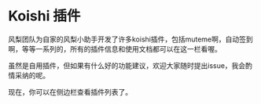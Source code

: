 # Koishi 插件

风梨团队为自家的风梨小助手开发了许多koishi插件，包括muteme啊，自动签到啊，等等一系列的，所有的插件信息和使用文档都可以在这一栏看喔。

虽然是自用插件，但如果有什么好的功能建议，欢迎大家随时提出issue，我会酌情采纳的呢。

现在，你可以在侧边栏查看插件列表了。